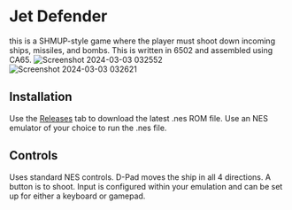 # Jet Defender
this is a SHMUP-style game where the player must shoot down incoming ships, missiles, and bombs. This is written in 6502 and assembled using CA65.
![Screenshot 2024-03-03 032552](https://github.com/parkerallan/jet-defender/assets/80134276/78765723-fdd6-4f6e-b872-8ff4b0f0ef13)
![Screenshot 2024-03-03 032621](https://github.com/parkerallan/jet-defender/assets/80134276/f9b71eed-cf47-4523-944c-6aa7ddbea9b8)

## Installation
Use the [Releases](https://github.com/parkerallan/jet-defender/releases) tab to download the latest .nes ROM file. Use an NES emulator of your choice to run the .nes file. 

## Controls
Uses standard NES controls. D-Pad moves the ship in all 4 directions. A button is to shoot. Input is configured within your emulation and can be set up for either a keyboard or gamepad.
